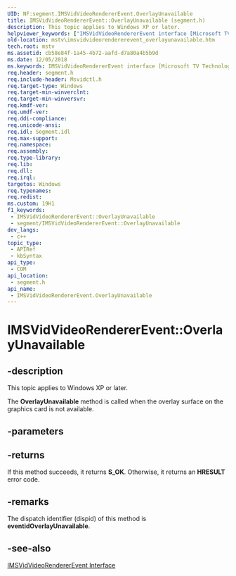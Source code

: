 ```yaml
---
UID: NF:segment.IMSVidVideoRendererEvent.OverlayUnavailable
title: IMSVidVideoRendererEvent::OverlayUnavailable (segment.h)
description: This topic applies to Windows XP or later.
helpviewer_keywords: ["IMSVidVideoRendererEvent interface [Microsoft TV Technologies]","OverlayUnavailable method","IMSVidVideoRendererEvent.OverlayUnavailable","IMSVidVideoRendererEvent::OverlayUnavailable","IMSVidVideoRendererEventOverlayUnavailable","OverlayUnavailable","OverlayUnavailable method [Microsoft TV Technologies]","OverlayUnavailable method [Microsoft TV Technologies]","IMSVidVideoRendererEvent interface","mstv.imsvidvideorendererevent_overlayunavailable","segment/IMSVidVideoRendererEvent::OverlayUnavailable"]
old-location: mstv\imsvidvideorendererevent_overlayunavailable.htm
tech.root: mstv
ms.assetid: cb58e84f-1a45-4b72-aafd-d7a80a4b5b9d
ms.date: 12/05/2018
ms.keywords: IMSVidVideoRendererEvent interface [Microsoft TV Technologies],OverlayUnavailable method, IMSVidVideoRendererEvent.OverlayUnavailable, IMSVidVideoRendererEvent::OverlayUnavailable, IMSVidVideoRendererEventOverlayUnavailable, OverlayUnavailable, OverlayUnavailable method [Microsoft TV Technologies], OverlayUnavailable method [Microsoft TV Technologies],IMSVidVideoRendererEvent interface, mstv.imsvidvideorendererevent_overlayunavailable, segment/IMSVidVideoRendererEvent::OverlayUnavailable
req.header: segment.h
req.include-header: Msvidctl.h
req.target-type: Windows
req.target-min-winverclnt: 
req.target-min-winversvr: 
req.kmdf-ver: 
req.umdf-ver: 
req.ddi-compliance: 
req.unicode-ansi: 
req.idl: Segment.idl
req.max-support: 
req.namespace: 
req.assembly: 
req.type-library: 
req.lib: 
req.dll: 
req.irql: 
targetos: Windows
req.typenames: 
req.redist: 
ms.custom: 19H1
f1_keywords:
 - IMSVidVideoRendererEvent::OverlayUnavailable
 - segment/IMSVidVideoRendererEvent::OverlayUnavailable
dev_langs:
 - c++
topic_type:
 - APIRef
 - kbSyntax
api_type:
 - COM
api_location:
 - segment.h
api_name:
 - IMSVidVideoRendererEvent.OverlayUnavailable
---
```


# IMSVidVideoRendererEvent::OverlayUnavailable


## -description

This topic applies to Windows XP or later.
        



The <b>OverlayUnavailable</b> method is called when the overlay surface on the graphics card is not available.

## -parameters

## -returns

If this method succeeds, it returns <b xmlns:loc="http://microsoft.com/wdcml/l10n">S_OK</b>. Otherwise, it returns an <b xmlns:loc="http://microsoft.com/wdcml/l10n">HRESULT</b> error code.

## -remarks

The dispatch identifier (dispid) of this method is <b>eventidOverlayUnavailable</b>.

## -see-also

<a href="https://docs.microsoft.com/windows/desktop/api/segment/nn-segment-imsvidvideorendererevent">IMSVidVideoRendererEvent Interface</a>


